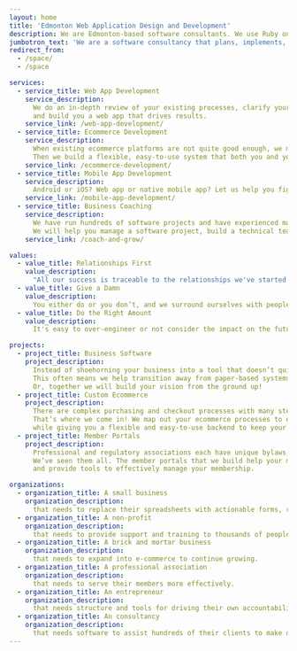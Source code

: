 ```yaml
---
layout: home
title: 'Edmonton Web Application Design and Development'
description: We are Edmonton-based software consultants. We use Ruby on Rails to design and develop web and mobile applications.
jumbotron_text: 'We are a software consultancy that plans, implements, and maintains custom software for businesses of all sizes and industries. We achieve this using our predictable process and the Ruby on Rails web application framework.'
redirect_from:
  - /space/
  - /space

services:
  - service_title: Web App Development
    service_description:
      We do an in-depth review of your existing processes, clarify your pain points,
      and build you a web app that drives results.
    service_link: /web-app-development/
  - service_title: Ecommerce Development
    service_description:
      When existing ecommerce platforms are not quite good enough, we map out your unique purchasing and checkout processes.
      Then we build a flexible, easy-to-use system that both you and your customers will love.
    service_link: /ecommerce-development/
  - service_title: Mobile App Development
    service_description:
      Android or iOS? Web app or native mobile app? Let us help you figure out the best way to achieve your goals and get started!
    service_link: /mobile-app-development/
  - service_title: Business Coaching
    service_description:
      We have run hundreds of software projects and have experienced many of the ups and downs of running a business.
      We will help you manage a software project, build a technical team, improve your operations, or grow as a leader.
    service_link: /coach-and-grow/

values:
  - value_title: Relationships First
    value_description:
      "All our success is traceable to the relationships we've started and cultivated. Reputation, trust, reliability: it doesn't matter what label we use to measure them. They always come first."
  - value_title: Give a Damn
    value_description:
      You either do or you don’t, and we surround ourselves with people that do. It means doing what we say we will, going that extra mile, or pushing back hard when that extra mile is a mistake.
  - value_title: Do the Right Amount
    value_description:
      It's easy to over-engineer or not consider the impact on the future. We always strive to do _just the right_ amount of thinking and execution. Then we reflect on the result and do it again.

projects:
  - project_title: Business Software
    project_description:
      Instead of shoehorning your business into a tool that doesn’t quite do what you want, we work with you to build <em>exactly what you need</em>.
      This often means we help transition away from paper-based systems, messy excel spreadsheets, and legacy software.
      Or, together we will build your vision from the ground up!
  - project_title: Custom Ecommerce
    project_description:
      There are complex purchasing and checkout processes with many steps that other ecommerce platforms are not able to support.
      That’s where we come in! We map out your ecommerce processes to ensure your customers enjoy a user-friendly experience
      while giving you a flexible and easy-to-use backend to keep your products up-to-date.
  - project_title: Member Portals
    project_description:
      Professional and regulatory associations each have unique bylaws, accreditation, application management, and professional development.
      We’ve seen them all. The member portals that we build help your membership maintain good standing, simplifies your processes,
      and provide tools to effectively manage your membership.

organizations:
  - organization_title: A small business
    organization_description:
      that needs to replace their spreadsheets with actionable forms, reports, and tools.
  - organization_title: A non-profit
    organization_description:
      that needs to provide support and training to thousands of people with limited resources.
  - organization_title: A brick and mortar business
    organization_description:
      that needs to expand into e-commerce to continue growing.
  - organization_title: A professional association
    organization_description:
      that needs to serve their members more effectively.
  - organization_title: An entrepreneur
    organization_description:
      that needs structure and tools for driving their own accountability.
  - organization_title: An consultancy
    organization_description:
      that needs software to assist hundreds of their clients to make decisions.
---
```


